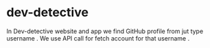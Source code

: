 # dev-detective
In Dev-detective website and app we find GitHub profile from jut type username . We use API call for fetch account for that username .
